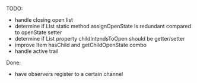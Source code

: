 TODO:
* handle closing open list
* determine if List static method assignOpenState is redundant compared to openState setter
* determine if List property childIntendsToOpen should be getter/setter
* improve Item hasChild and getChildOpenState combo
* handle active trail

Done:
* have observers register to a certain channel
